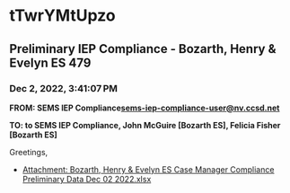# tTwrYMtUpzo
## Preliminary IEP Compliance - Bozarth, Henry & Evelyn ES 479
### Dec 2, 2022, 3:41:07 PM
**FROM: SEMS IEP Compliance<sems-iep-compliance-user@nv.ccsd.net>**

**TO: to SEMS IEP Compliance, John McGuire [Bozarth ES], Felicia Fisher [Bozarth ES]**


Greetings, 





* [Attachment: Bozarth, Henry & Evelyn ES Case Manager Compliance Preliminary Data Dec 02 2022.xlsx](tTwrYMtUpzo-attachment-1.xlsx)
